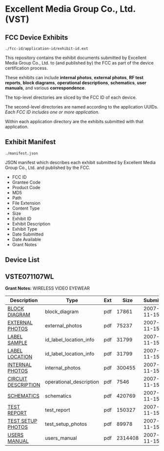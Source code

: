 # Excellent Media Group Co., Ltd. (VST)
## FCC Device Exhibits

```
./fcc-id/application-id/exhibit-id.ext
```

This repository contains the exhibit documents submitted by Excellent Media Group Co., Ltd. to (and published by) the FCC as part of the device certification process.

These exhibits can include **internal photos**, **external photos**, **RF test reports**, **block diagrams**, **operational descriptions**, **schematics**, **user manuals**, and various **correspondence**.

The top-level directories are sliced by the FCC ID of each device.

The second-level directories are named according to the application UUIDs. *Each FCC ID includes one or more application.*

Within each application directory are the exhibits submitted with that application. 

## Exhibit Manifest

```
./manifest.json
```

JSON manifest which describes each exhibit submitted by Excellent Media Group Co., Ltd. and published by the FCC.

- FCC ID
- Grantee Code
- Product Code
- MD5
- Path
- File Extension
- Content Type
- Size
- Exhibit ID
- Exhibit Description
- Exhibit Type
- Date Submitted
- Date Available
- Grant Notes

## Device List
## VSTE071107WL
**Grant Notes:** WIRELESS VIDEO EYEWEAR

| Description | Type | Ext | Size | Submitted | Available |
| ----------- | ---- | --- | ---- | --------- | --------- |
| [BLOCK DIAGRAM](VSTE071107WL/ad031e0886d9a2c451364fe30ea31e79/869059.pdf) | block_diagram | pdf | 17861 | 2007-11-15 | 2007-11-15 |
| [EXTERNAL PHOTOS](VSTE071107WL/ad031e0886d9a2c451364fe30ea31e79/869061.pdf) | external_photos | pdf | 75237 | 2007-11-15 | 2007-11-15 |
| [LABEL SAMPLE](VSTE071107WL/ad031e0886d9a2c451364fe30ea31e79/869063.pdf) | id_label_location_info | pdf | 31799 | 2007-11-15 | 2007-11-15 |
| [LABEL LOCATION](VSTE071107WL/ad031e0886d9a2c451364fe30ea31e79/869063.pdf) | id_label_location_info | pdf | 31799 | 2007-11-15 | 2007-11-15 |
| [INTERNAL PHOTOS](VSTE071107WL/ad031e0886d9a2c451364fe30ea31e79/869062.pdf) | internal_photos | pdf | 300455 | 2007-11-15 | 2007-11-15 |
| [CIRCUIT DESCRIPTION](VSTE071107WL/ad031e0886d9a2c451364fe30ea31e79/869060.pdf) | operational_description | pdf | 7546 | 2007-11-15 | 2007-11-15 |
| [SCHEMATICS](VSTE071107WL/ad031e0886d9a2c451364fe30ea31e79/869065.pdf) | schematics | pdf | 420769 | 2007-11-15 | 2007-11-15 |
| [TEST REPORT](VSTE071107WL/ad031e0886d9a2c451364fe30ea31e79/869066.pdf) | test_report | pdf | 150327 | 2007-11-15 | 2007-11-15 |
| [TEST SETUP PHOTOS](VSTE071107WL/ad031e0886d9a2c451364fe30ea31e79/869067.pdf) | test_setup_photos | pdf | 89978 | 2007-11-15 | 2007-11-15 |
| [USERS MANUAL](VSTE071107WL/ad031e0886d9a2c451364fe30ea31e79/869068.pdf) | users_manual | pdf | 2314408 | 2007-11-15 | 2007-11-15 |
